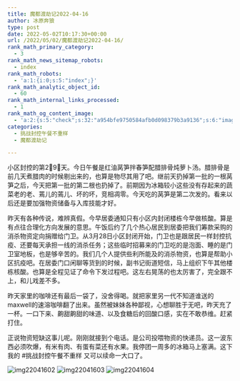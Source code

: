 ```yaml
---
title: 魔都渡劫记2022-04-16
author: 冰原奔狼
type: post
date: 2022-05-02T10:17:30+00:00
url: /2022/05/02/魔都渡劫记2022-04-16/
rank_math_primary_category:
  - 3
rank_math_news_sitemap_robots:
  - index
rank_math_robots:
  - 'a:1:{i:0;s:5:"index";}'
rank_math_analytic_object_id:
  - 60
rank_math_internal_links_processed:
  - 1
rank_math_og_content_image:
  - 'a:2:{s:5:"check";s:32:"a954bfe9750584afb0d098379b3a9136";s:6:"images";a:0:{}}'
categories:
  - 挑战封控午餐不重样
  - 魔都渡劫记

---
```

小区封控的第2⃣️9⃣️天。今日午餐是红油莴笋拌春笋配腊排骨炖萝卜汤。腊排骨是前几天煮腊肉的时候剔出来的，也算是物尽其用了吧。继前天扔掉第一批的一根莴笋之后，今天把第一批的第二根也扔掉了。前期因为冰箱较小这些没有存起来的蔬菜老的老、蔫儿的蔫儿、坏的坏，竞相凋零。今天吃的莴笋是第二次发的。看来以后还是要加强物资储备与入库技能才好。

昨天有各种传说，难辨真假。今早居委通知只有小区内封闭楼栋今早做核酸。算是有点往合理化方向发展的意思。午饭后约了几个热心居民到居委把我们筹款采购的消杀物资定向捐赠给门卫。从3月28日小区封闭开始，门卫也是跟居民一样封控抗疫、还要每天承担一线的消杀任务；这些临时招募来的门卫吃的是泡面、睡的是门卫室地板，也是够辛苦的。我们几个人提供些利所能及的消杀物资，也算是帮助小区抗疫吧。在居委门口闲聊等货到的时候，副书记街道短信，马上组织下午其他楼栋核酸。也算是全程见证了命令下发过程吧。这左右晃荡的也太厉害了，完全跟不上，和儿戏差不多。

昨天家里的咖啡还有最后一袋了，没舍得喝。就把家里另一代不知道谁送的maxwell的速溶咖啡翻了出来。虽然被妹妹各种鄙视，心想聊胜于无吧，昨天充了一杯。一口下来、齁甜齁甜的味道、以及食糖后的回酸口感，实在不敢恭维。赶紧打住。

正说物资短缺这事儿呢。刚刚就接到个电话。是公司投喂物资的快递员。这一波东西必须吹爆，有米有肉、有蛋有菜还有水果。我停团一周多的冰箱马上塞满。这下我的 #挑战封控午餐不重样 又可以续命一大口了。

<img decoding="async" src="https://i0.wp.com/s2.loli.net/2022/05/02/21VIsqMyY36peON.jpg?w=640&#038;ssl=1" alt="img22041602" data-recalc-dims="1" />
<img decoding="async" src="https://i0.wp.com/s2.loli.net/2022/05/02/n6SeuFJhzWp3dK2.jpg?w=640&#038;ssl=1" alt="img22041603" data-recalc-dims="1" />
<img decoding="async" src="https://i0.wp.com/s2.loli.net/2022/05/02/MkSydteY6CxBJKi.jpg?w=640&#038;ssl=1" alt="img22041604" data-recalc-dims="1" />
